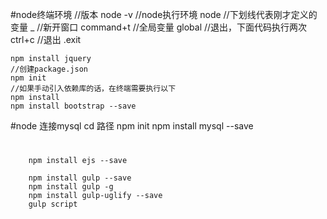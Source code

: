 #node终端环境
	//版本
	node -v 
	//node执行环境
	node
	//下划线代表刚才定义的变量
	_
	//新开窗口
	command+t
	//全局变量
	global
	//退出，下面代码执行两次
	ctrl+c
	//退出
	.exit
	
	
	npm install jquery
	//创建package.json
	npm init
	//如果手动引入依赖库的话，在终端需要执行以下
	npm install
	npm install bootstrap --save
#node 连接mysql
		cd 路径
		npm init
		npm install mysql --save
#
		npm install ejs --save
		
		npm install gulp --save
		npm install gulp -g
		npm install gulp-uglify --save
		gulp script
